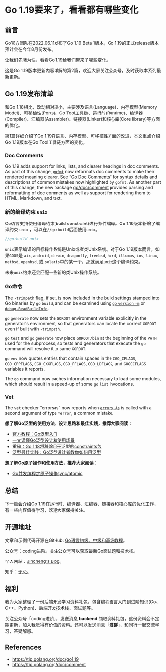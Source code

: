 # Go 1.19要来了，看看都有哪些变化

## 前言

Go官方团队在2022.06.11发布了Go 1.19 Beta 1版本，Go 1.19的正式release版本预计会在今年8月份发布。

让我们先睹为快，看看Go 1.19给我们带来了哪些变化。

这是Go 1.19版本更新内容详解的第2篇，欢迎大家关注公众号，及时获取本系列最新更新。

## Go 1.19发布清单

和Go 1.18相比，改动相对较小，主要涉及语言(Language)、内存模型(Memory Model)、可移植性(Ports)、Go Tool工具链、运行时(Runtime)、编译器(Compiler)、汇编器(Assembler)、链接器(Linker)和核心库(Core library)等方面的优化。

第1篇详细介绍了Go 1.19在语言、内存模型、可移植性方面的改进，本文重点介绍Go 1.19版本在Go Tool工具链方面的变化。

### Doc Comments

Go 1.19 adds support for links, lists, and clearer headings in doc comments. As part of this change, [`gofmt`](https://tip.golang.org/cmd/gofmt) now reformats doc comments to make their rendered meaning clearer. See “[Go Doc Comments](https://tip.golang.org/doc/comment)” for syntax details and descriptions of common mistakes now highlighted by `gofmt`. As another part of this change, the new package [go/doc/comment](https://tip.golang.org/pkg/go/doc/comment) provides parsing and reformatting of doc comments as well as support for rendering them to HTML, Markdown, and text.

### 新的编译约束 `unix` 

Go语言支持使用编译约束(build constraint)进行条件编译。Go 1.19版本新增了编译约束 `unix` ，可以在`//go:build`后面使用`unix`。

```go
//go:build unix
```

`unix`表示编译的目标操作系统是Unix或者类Unix系统。对于Go 1.19版本而言，如果`GOOS`是 `aix`, `android`, `darwin`, `dragonfly`, `freebsd`, `hurd`, `illumos`, `ios`, `linux`, `netbsd`, `openbsd`, 或 `solaris`中的某一个，那就满足`unix`这个编译约束。

未来`unix`约束还会匹配一些新的类Unix操作系统。 

### Go命令

The `-trimpath` flag, if set, is now included in the build settings stamped into Go binaries by `go` `build`, and can be examined using [`go` `version` `-m`](https://pkg.go.dev/cmd/go#hdr-Print_Go_version) or [`debug.ReadBuildInfo`](https://pkg.go.dev/runtime/debug#ReadBuildInfo).

`go` `generate` now sets the `GOROOT` environment variable explicitly in the generator's environment, so that generators can locate the correct `GOROOT` even if built with `-trimpath`.

`go` `test` and `go` `generate` now place `GOROOT/bin` at the beginning of the `PATH` used for the subprocess, so tests and generators that execute the `go` command will resolve it to same `GOROOT`.

`go` `env` now quotes entries that contain spaces in the `CGO_CFLAGS`, `CGO_CPPFLAGS`, `CGO_CXXFLAGS`, `CGO_FFLAGS`, `CGO_LDFLAGS`, and `GOGCCFLAGS` variables it reports.

The `go` command now caches information necessary to load some modules, which should result in a speed-up of some `go` `list` invocations.

### Vet

The `vet` checker “errorsas” now reports when [`errors.As`](https://tip.golang.org/pkg/errors/#As) is called with a second argument of type `*error`, a common mistake.



**想了解Go泛型的使用方法、设计思路和最佳实践，推荐大家阅读**：

* [官方教程：Go泛型入门](https://mp.weixin.qq.com/s?__biz=Mzg2MTcwNjc1Mg==&mid=2247483720&idx=1&sn=57ec4877dfd364a59deacf1e74a4fb66&chksm=ce124e27f965c731432dcc89d1e0563cf84baaef482eaa068a91bee61f10cf85b433923b83b4&token=1782465473&lang=zh_CN#rd)
* [一文读懂Go泛型设计和使用场景](https://mp.weixin.qq.com/s?__biz=Mzg2MTcwNjc1Mg==&mid=2247483731&idx=1&sn=b2258b28e2f3c16b065a5a1b22c15b0d&chksm=ce124e3cf965c72a6a22e0ed15deda8238567407bbd7157a79753fc8b605727ab2153009493c&token=1782465473&lang=zh_CN#rd)
* [重磅：Go 1.18将移除用于泛型的constraints包](https://mp.weixin.qq.com/s?__biz=Mzg2MTcwNjc1Mg==&mid=2247483855&idx=1&sn=6ab4aeb140a1a08268dc8a0284a6f375&chksm=ce124ea0f965c7b6776061960d71e4ffb30484a82041f5b1d4786c4b49c4ffabc07a28b1cd48&token=1782465473&lang=zh_CN#rd)
* [泛型最佳实践：Go泛型设计者教你如何用泛型](https://mp.weixin.qq.com/s?__biz=Mzg2MTcwNjc1Mg==&mid=2247484015&idx=1&sn=576b2d8b84b3a8ce5bdd6952c2b84062&chksm=ce124d00f965c416b07dcb81c4dcb9cf75859b2787d4f00ec8c80b37ca42e58cc651420a3b33&token=1782465473&lang=zh_CN#rd)



**想了解Go原子操作和使用方法，推荐大家阅读**：

* [Go并发编程之原子操作sync/atomic](https://mp.weixin.qq.com/s?__biz=Mzg2MTcwNjc1Mg==&mid=2247484082&idx=1&sn=934787c9829391ba743bd611818ad0e2&chksm=ce124dddf965c4cb7d0f2d9d001ab4b7d949fbe87c4c8b7ee8d7498946824ec9aa6581cfe986&token=1782465473&lang=zh_CN#rd)



## 总结

下一篇会介绍Go 1.19在运行时、编译器、汇编器、链接器和核心库的优化工作，有一些内容值得学习，欢迎大家保持关注。



## 开源地址

文章和示例代码开源在GitHub: [Go语言初级、中级和高级教程](https://github.com/jincheng9/go-tutorial)。

公众号：coding进阶。关注公众号可以获取最新Go面试题和技术栈。

个人网站：[Jincheng's Blog](https://jincheng9.github.io/)。

知乎：[无忌](https://www.zhihu.com/people/thucuhkwuji)。



## 福利

我为大家整理了一份后端开发学习资料礼包，包含编程语言入门到进阶知识(Go、C++、Python)、后端开发技术栈、面试题等。

关注公众号「coding进阶」，发送消息 **backend** 领取资料礼包，这份资料会不定期更新，加入我觉得有价值的资料。还可以发送消息「**进群**」，和同行一起交流学习，答疑解惑。



## References

* https://tip.golang.org/doc/go1.19
* https://tip.golang.org/doc/comment